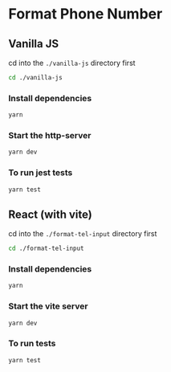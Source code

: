 # Format Phone Number

## Vanilla JS

cd into the `./vanilla-js` directory first

```bash
cd ./vanilla-js
```

### Install dependencies

```bash
yarn
```

### Start the http-server

```bash
yarn dev
```

### To run jest tests

```bash
yarn test
```

## React (with vite)

cd into the `./format-tel-input` directory first

```bash
cd ./format-tel-input
```

### Install dependencies

```bash
yarn
```

### Start the vite server

```bash
yarn dev
```

### To run tests

```bash
yarn test
```
